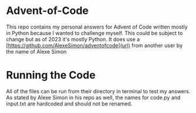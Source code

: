 # Advent-of-Code
This repo contains my personal answers for Advent of Code written mostly in Python because I wanted to challenge myself. This could be subject to change but as of 2023 it's mostly Python. It does use a [https://github.com/AlexeSimon/adventofcode](url) from another user by the name of Alexe Simon 

# Running the Code
All of the files can be run from their directory in terminal to test my answers. As stated by Alexe Simon in his repo as well, the names for code.py and input.txt are hardcoded and should not be renamed.
